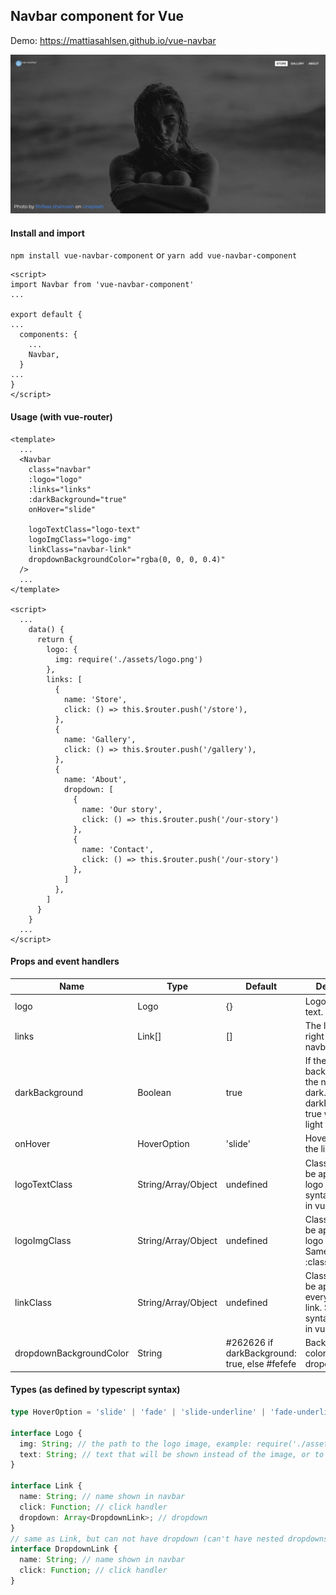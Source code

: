 ## Navbar component for Vue
Demo: https://mattiasahlsen.github.io/vue-navbar

<div align="center">
  <img src="assets/preview.png">
</div>

#### Install and import
`npm install vue-navbar-component` or `yarn add vue-navbar-component`

```
<script>
import Navbar from 'vue-navbar-component'
...

export default {
...
  components: {
    ...
    Navbar,
  }
...
}
</script>
```

#### Usage (with vue-router)
```vue
<template>
  ...
  <Navbar
    class="navbar"
    :logo="logo"
    :links="links"
    :darkBackground="true"
    onHover="slide"

    logoTextClass="logo-text"
    logoImgClass="logo-img"
    linkClass="navbar-link"
    dropdownBackgroundColor="rgba(0, 0, 0, 0.4)"
  />
  ...
</template>

<script>
  ...
    data() {
      return {
        logo: {
          img: require('./assets/logo.png')
        },
        links: [
          {
            name: 'Store',
            click: () => this.$router.push('/store'),
          },
          {
            name: 'Gallery',
            click: () => this.$router.push('/gallery'),
          },
          {
            name: 'About',
            dropdown: [
              {
                name: 'Our story',
                click: () => this.$router.push('/our-story')
              },
              {
                name: 'Contact',
                click: () => this.$router.push('/our-story')
              },
            ]
          },
        ]
      }
    }
  ...
</script>
```

#### Props and event handlers


| Name           | Type    | Default       | Description | Required |
| ---            | ---     | ---           | ---         | ---
| logo           | Logo  | {}        | Logo img and text. | false |
| links  | Link[]  | [] | The links to the right of the navbar. | false |
| darkBackground  | Boolean  | true | If the background of the navbar is dark. darkBackground: true will result in light text. | false |
| onHover  | HoverOption  | 'slide' | Hover effects for the links. | false |
| logoTextClass | String/Array/Object  | undefined | Classes that will be applied to the logo text. Same syntax as :class in vue. | false |
| logoImgClass | String/Array/Object  | undefined | Classes that will be applied to the logo img tag. Same syntax as :class in vue. | false |
| linkClass | String/Array/Object  | undefined | Classes that will be applied to every navbar link. Same syntax as :class in vue. | false |
| dropdownBackgroundColor  | String  | #262626 if darkBackground: true, else #fefefe | Background color of the dropdowns. | false |

#### Types (as defined by typescript syntax)

```typescript
type HoverOption = 'slide' | 'fade' | 'slide-underline' | 'fade-underline'

interface Logo {
  img: String; // the path to the logo image, example: require('./assets/logo.png')
  text: String; // text that will be shown instead of the image, or to the right of the image if used together
}

interface Link {
  name: String; // name shown in navbar
  click: Function; // click handler
  dropdown: Array<DropdownLink>; // dropdown
}
// same as Link, but can not have dropdown (can't have nested dropdowns)
interface DropdownLink {
  name: String; // name shown in navbar
  click: Function; // click handler
}
```
